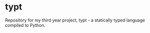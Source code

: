# typt
 Repository for my third year project, typt - a statically typed language compiled to Python.
